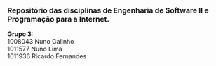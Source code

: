 ### Repositório das disciplinas de Engenharia de Software II e Programação para a Internet.

**Grupo 3:**  
1008043 Nuno Galinho   
1011577 Nuno Lima  
1011936 Ricardo Fernandes
